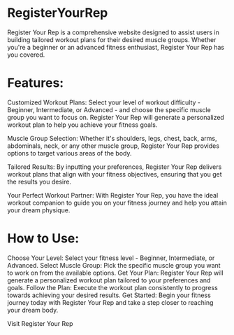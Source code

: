 # RegisterYourRep
Register Your Rep is a comprehensive website designed to assist users in building tailored workout plans for their desired muscle groups. Whether you're a beginner or an advanced fitness enthusiast, Register Your Rep has you covered.

# Features:
Customized Workout Plans: Select your level of workout difficulty - Beginner, Intermediate, or Advanced - and choose the specific muscle group you want to focus on. Register Your Rep will generate a personalized workout plan to help you achieve your fitness goals.

Muscle Group Selection: Whether it's shoulders, legs, chest, back, arms, abdominals, neck, or any other muscle group, Register Your Rep provides options to target various areas of the body.

Tailored Results: By inputting your preferences, Register Your Rep delivers workout plans that align with your fitness objectives, ensuring that you get the results you desire.

Your Perfect Workout Partner: With Register Your Rep, you have the ideal workout companion to guide you on your fitness journey and help you attain your dream physique.

# How to Use:
Choose Your Level: Select your fitness level - Beginner, Intermediate, or Advanced.
Select Muscle Group: Pick the specific muscle group you want to work on from the available options.
Get Your Plan: Register Your Rep will generate a personalized workout plan tailored to your preferences and goals.
Follow the Plan: Execute the workout plan consistently to progress towards achieving your desired results.
Get Started:
Begin your fitness journey today with Register Your Rep and take a step closer to reaching your dream body.

Visit Register Your Rep
